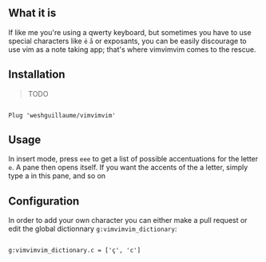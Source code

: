
## What it is

If like me you're using a qwerty keyboard, but sometimes you have to use special characters like `é` `å` or exposants, you can be easily discourage to use vim as a note taking app; that's where vimvimvim comes to the rescue.

## Installation

> TODO

```

Plug 'weshguillaume/vimvimvim'

```

## Usage

In insert mode, press `eee` to get a list of possible accentuations for the letter `e`. A pane then opens itself. If you want the accents of the a letter, simply type a in this pane, and so on

## Configuration

In order to add your own character you can either make a pull request or edit the global dictionnary `g:vimvimvim_dictionary`:

``` vimscript

g:vimvimvim_dictionary.c = ['ç', 'c']

```
